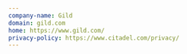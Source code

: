 ```yaml
---
company-name: Gild
domain: gild.com
home: https://www.gild.com/
privacy-policy: https://www.citadel.com/privacy/
---
```




